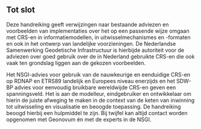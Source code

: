 ## Tot slot

Deze handreiking geeft verwijzingen naar bestaande adviezen en voorbeelden van implementaties over het op een passende wijze omgaan met CRS-en in informatiemodellen, in uitwisselmechanismes en -formaten en ook in het ontwerp van landelijke voorzieningen. De Nederlandse Samenwerking Geodetische Infrastructuur is hierbijde autoriteit voor de adviezen over goed gebruik over de in Nederland gebruikte CRS-en die ook vaak ten grondslag liggen aan de gekozen voorbeelden. 

Het NSGI-advies voor gebruik van de nauwkeurige en eenduidige CRS-en op RDNAP en ETRS89 landelijk en Europees niveau enerzijds en het SDW-BP advies voor eenvoudig bruikbare wereldwijde CRS-en geven een spanningsveld. Het is aan de modelleur, eindgebruiker en ontwikkelaar om hierin de juiste afweging te maken in de context van de keten van inwinning tot uitwisseling en visualisatie en beoogde toepassing. De handreiking beoogd hierbij een hulpmiddel te zijn. Bij twijfel kan altijd contact worden opgenomen met Geonovum én met de experts in de NSGI.

